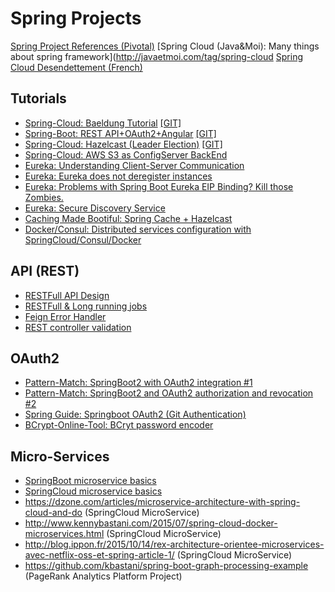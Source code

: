 
# Spring Projects 

[Spring Project References (Pivotal)](https://spring.io/projects)
[Spring Cloud (Java&Moi): Many things about spring framework](http://javaetmoi.com/tag/spring-cloud
[Spring Cloud Desendettement (French)](https://javaetmoi.com/2019/11/desendettement-de-spring-cloud-netflix/)

## Tutorials
- [Spring-Cloud: Baeldung Tutorial](https://www.baeldung.com/spring-cloud-tutorial) [[GIT]](https://github.com/eugenp/tutorials/tree/master/spring-cloud/spring-cloud-bootstrap)
- [Spring-Boot: REST API+OAuth2+Angular](https://www.baeldung.com/rest-api-spring-oauth2-angular) [[GIT]](https://github.com/Baeldung/spring-security-oauth)
- [Spring-Cloud: Hazelcast (Leader Election)](https://octoperf.com/blog/2018/06/12/spring-boot-hazelcast-tutorial/) [[GIT]](https://github.com/jloisel/spring-boot-hazelcast)
- [Spring-Cloud: AWS S3 as ConfigServer BackEnd](https://github.com/mwnorman/spring-cloud-config-server-s3)
- [Eureka: Understanding Client-Server Communication](https://github.com/Netflix/eureka/wiki/Understanding-eureka-client-server-communication)
- [Eureka: Eureka does not deregister instances](https://thepracticaldeveloper.com/2017/06/28/how-to-fix-eureka-taking-too-long-to-deregister-instances/)
- [Eureka: Problems with Spring Boot Eureka EIP Binding? Kill those Zombies.](https://allthingsjava.io/pages/category/Eureka)
- [Eureka: Secure Discovery Service](https://dzone.com/articles/secure-discovery-with-spring-cloud-netflix-eureka)
- [Caching Made Bootiful: Spring Cache + Hazelcast](https://memorynotfound.com/spring-boot-hazelcast-caching-example-configuration/)
- [Docker/Consul: Distributed services configuration with SpringCloud/Consul/Docker](https://programmaticponderings.com/2017/02/28/distributed-service-configuration-with-consul-spring-cloud-and-docker-2/)

## API (REST)
- [RESTFull API Design](https://dennis-xlc.gitbooks.io/restful-java-with-jax-rs-2-0-2rd-edition/content/en/index.html)
- [RESTFull & Long running jobs](https://farazdagi.com/2014/rest-and-long-running-jobs/)
- [Feign Error Handler](https://blog.ippon.fr/2018/02/13/spring-cloud-feign-et-la-gestion-des-erreurs/)
- [REST controller validation](https://lmonkiewicz.com/programming/get-noticed-2017/spring-boot-rest-request-validation/)

## OAuth2
- [Pattern-Match: SpringBoot2 with OAuth2 integration #1](https://pattern-match.com/blog/2018/10/17/springboot2-with-oauth2-integration/)
- [Pattern-Match: SpringBoot2 and OAuth2 authorization and revocation #2](https://pattern-match.com/blog/2019/02/12/springboot2-and-oauth2-authorization-and-revocation/)
- [Spring Guide: Springboot OAuth2 (Git Authentication)](https://spring.io/guides/tutorials/spring-boot-oauth2/)
- [BCrypt-Online-Tool: BCryt password encoder](https://www.devglan.com/online-tools/bcrypt-hash-generator)

## Micro-Services
- [SpringBoot microservice basics](https://blog.talanlabs.com/microservices-partie-4-spring-boot)
- [SpringCloud microservice basics](https://blog.talanlabs.com/microservices-partie-5-spring-cloud/)
- https://dzone.com/articles/microservice-architecture-with-spring-cloud-and-do (SpringCloud MicroService)
- http://www.kennybastani.com/2015/07/spring-cloud-docker-microservices.html (SpringCloud MicroService)
- http://blog.ippon.fr/2015/10/14/rex-architecture-orientee-microservices-avec-netflix-oss-et-spring-article-1/ (SpringCloud MicroService)
- https://github.com/kbastani/spring-boot-graph-processing-example (PageRank Analytics Platform Project)
